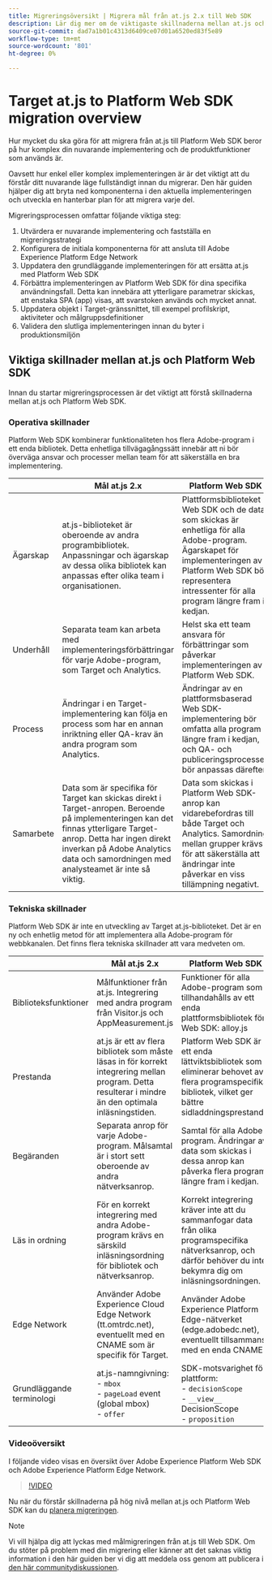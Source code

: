 ```yaml
---
title: Migreringsöversikt | Migrera mål från at.js 2.x till Web SDK
description: Lär dig mer om de viktigaste skillnaderna mellan at.js och Platform Web SDK och hur du planerar din migrering.=
source-git-commit: dad7a1b01c4313d6409ce07d01a6520ed83f5e89
workflow-type: tm+mt
source-wordcount: '801'
ht-degree: 0%

---
```


# Target at.js to Platform Web SDK migration overview

Hur mycket du ska göra för att migrera från at.js till Platform Web SDK beror på hur komplex din nuvarande implementering och de produktfunktioner som används är.

Oavsett hur enkel eller komplex implementeringen är är det viktigt att du förstår ditt nuvarande läge fullständigt innan du migrerar. Den här guiden hjälper dig att bryta ned komponenterna i den aktuella implementeringen och utveckla en hanterbar plan för att migrera varje del.

Migreringsprocessen omfattar följande viktiga steg:

1. Utvärdera er nuvarande implementering och fastställa en migreringsstrategi
1. Konfigurera de initiala komponenterna för att ansluta till Adobe Experience Platform Edge Network
1. Uppdatera den grundläggande implementeringen för att ersätta at.js med Platform Web SDK
1. Förbättra implementeringen av Platform Web SDK för dina specifika användningsfall. Detta kan innebära att ytterligare parametrar skickas, att enstaka SPA (app) visas, att svarstoken används och mycket annat.
1. Uppdatera objekt i Target-gränssnittet, till exempel profilskript, aktiviteter och målgruppsdefinitioner
1. Validera den slutliga implementeringen innan du byter i produktionsmiljön

## Viktiga skillnader mellan at.js och Platform Web SDK

Innan du startar migreringsprocessen är det viktigt att förstå skillnaderna mellan at.js och Platform Web SDK.

### Operativa skillnader

Platform Web SDK kombinerar funktionaliteten hos flera Adobe-program i ett enda bibliotek. Detta enhetliga tillvägagångssätt innebär att ni bör överväga ansvar och processer mellan team för att säkerställa en bra implementering.

|  | Mål at.js 2.x | Platform Web SDK |
|---|---|---|
| Ägarskap | at.js-biblioteket är oberoende av andra programbibliotek. Anpassningar och ägarskap av dessa olika bibliotek kan anpassas efter olika team i organisationen. | Plattformsbiblioteket Web SDK och de data som skickas är enhetliga för alla Adobe-program. Ägarskapet för implementeringen av Platform Web SDK bör representera intressenter för alla program längre fram i kedjan. |
| Underhåll | Separata team kan arbeta med implementeringsförbättringar för varje Adobe-program, som Target och Analytics. | Helst ska ett team ansvara för förbättringar som påverkar implementeringen av Platform Web SDK. |
| Process | Ändringar i en Target-implementering kan följa en process som har en annan inriktning eller QA-krav än andra program som Analytics. | Ändringar av en plattformsbaserad Web SDK-implementering bör omfatta alla program längre fram i kedjan, och QA- och publiceringsprocessen bör anpassas därefter. |
| Samarbete | Data som är specifika för Target kan skickas direkt i Target-anropen. Beroende på implementeringen kan det finnas ytterligare Target-anrop. Detta har ingen direkt inverkan på Adobe Analytics data och samordningen med analysteamet är inte så viktig. | Data som skickas i Platform Web SDK-anrop kan vidarebefordras till både Target och Analytics. Samordning mellan grupper krävs för att säkerställa att ändringar inte påverkar en viss tillämpning negativt. |

### Tekniska skillnader

Platform Web SDK är inte en utveckling av Target at.js-biblioteket. Det är en ny och enhetlig metod för att implementera alla Adobe-program för webbkanalen. Det finns flera tekniska skillnader att vara medveten om.

|  | Mål at.js 2.x | Platform Web SDK |
|---|---|---|
| Biblioteksfunktioner | Målfunktioner från at.js. Integrering med andra program från Visitor.js och AppMeasurement.js | Funktioner för alla Adobe-program som tillhandahålls av ett enda plattformsbibliotek för Web SDK: alloy.js |
| Prestanda | at.js är ett av flera bibliotek som måste läsas in för korrekt integrering mellan program. Detta resulterar i mindre än den optimala inläsningstiden. | Platform Web SDK är ett enda lättviktsbibliotek som eliminerar behovet av flera programspecifika bibliotek, vilket ger bättre sidladdningsprestanda. |
| Begäranden | Separata anrop för varje Adobe-program. Målsamtal är i stort sett oberoende av andra nätverksanrop. | Samtal för alla Adobe-program. Ändringar av data som skickas i dessa anrop kan påverka flera program längre fram i kedjan. |
| Läs in ordning | För en korrekt integrering med andra Adobe-program krävs en särskild inläsningsordning för bibliotek och nätverksanrop. | Korrekt integrering kräver inte att du sammanfogar data från olika programspecifika nätverksanrop, och därför behöver du inte bekymra dig om inläsningsordningen. |
| Edge Network | Använder Adobe Experience Cloud Edge Network (tt.omtrdc.net), eventuellt med en CNAME som är specifik för Target. | Använder Adobe Experience Platform Edge-nätverket (edge.adobedc.net), eventuellt tillsammans med en enda CNAME. |
| Grundläggande terminologi | at.js-namngivning: <br> - `mbox` <br> - `pageLoad` event (global mbox) <br> - `offer` | SDK-motsvarighet för plattform: <br> - `decisionScope` <br> - `__view__` DecisionScope <br> - `proposition` |

### Videoöversikt

I följande video visas en översikt över Adobe Experience Platform Web SDK och Adobe Experience Platform Edge Network.

>[!VIDEO](https://video.tv.adobe.com/v/34141/?quality=12&learn=on)

Nu när du förstår skillnaderna på hög nivå mellan at.js och Platform Web SDK kan du [planera migreringen](plan-migration.md).

>[!NOTE]
>
>Vi vill hjälpa dig att lyckas med målmigreringen från at.js till Web SDK. Om du stöter på problem med din migrering eller känner att det saknas viktig information i den här guiden ber vi dig att meddela oss genom att publicera i [den här communitydiskussionen](https://experienceleaguecommunities.adobe.com/t5/adobe-experience-platform-launch/tutorial-discussion-implement-adobe-experience-cloud-with-web/td-p/444996).